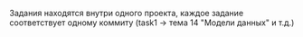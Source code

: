 Задания находятся внутри одного проекта, каждое задание соответствует одному коммиту (task1 -> тема 14 "Модели данных" и т.д.)
